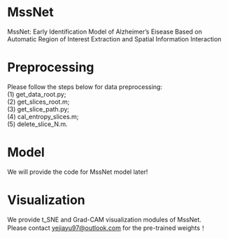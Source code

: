 # MssNet
MssNet: Early Identification Model of Alzheimer’s Eisease Based on Automatic Region of Interest Extraction and Spatial Information Interaction

# Preprocessing
Please follow the steps below for data preprocessing:<br>
(1) get_data_root.py;<br>
(2) get_slices_root.m;<br>
(3) get_slice_path.py;<br>
(4) cal_entropy_slices.m;<br>
(5)  delete_slice_N.m.<br>

# Model
We will provide the code for MssNet model later!<br>

# Visualization
We provide t_SNE and Grad-CAM visualization modules of MssNet.<br>
Please contact yejiayu97@outlook.com for the pre-trained weights！

